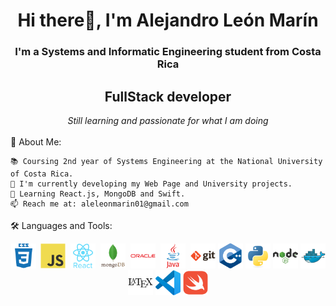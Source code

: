 <div id="header" align="center">
    <h1>Hi there👋, I'm Alejandro León Marín </h1>
    <h3>I'm a Systems and Informatic Engineering student from Costa Rica<h3>
    <h2>FullStack developer</h2>
</div>
<div align="center">
    <i>Still learning and passionate for what I am doing </i>
</div>
<br/>
🌟 About Me:

    📚 Coursing 2nd year of Systems Engineering at the National University of Costa Rica.
    🔭 I'm currently developing my Web Page and University projects.
    🌱 Learning React.js, MongoDB and Swift.
    📫 Reach me at: aleleonmarin01@gmail.com 

🛠️ Languages and Tools:
<p align="center">
        <img src="https://github.com/devicons/devicon/blob/master/icons/css3/css3-plain-wordmark.svg"  title="CSS3" alt="CSS" width="40" height="40"/>&nbsp;
        <img src="https://github.com/devicons/devicon/blob/master/icons/javascript/javascript-original.svg" title="JavaScript" alt="JavaScript" width="40" height="40"/>&nbsp;
        <img src="https://github.com/devicons/devicon/blob/master/icons/react/react-original-wordmark.svg" title="React" alt="React" width="40" height="40"/>&nbsp;
        <img src="https://github.com/devicons/devicon/blob/master/icons/mongodb/mongodb-original-wordmark.svg" title="Bootstrap" alt="Bootstrap" width="40" height="40"/>&nbsp;
        <img src="https://github.com/devicons/devicon/blob/master/icons/oracle/oracle-original.svg" title="DataBase" alt="DataBase" width="40" height="40"/>&nbsp;
        <img src="https://github.com/devicons/devicon/blob/master/icons/java/java-original-wordmark.svg" title="Java"  alt="Java" width="40" height="40"/>&nbsp;
        <img src="https://github.com/devicons/devicon/blob/master/icons/git/git-original-wordmark.svg" title="Git" **alt="Git" width="40" height="40"/>
        <img src="https://github.com/devicons/devicon/blob/master/icons/cplusplus/cplusplus-original.svg" title="C++" **alt="C++" width="40" height="40"/>
        <img src="https://github.com/devicons/devicon/blob/master/icons/python/python-original.svg" title="Python" **alt="Python" width="40" height="40"/>
        <img src="https://github.com/devicons/devicon/blob/master/icons/nodejs/nodejs-original-wordmark.svg" title="Node.JS" **alt="Node.JS" width="40" height="40"/>
        <img src="https://github.com/devicons/devicon/blob/master/icons/docker/docker-original.svg" title="Docker" **alt="Docker" width="40" height="40"/>
        <img src="https://github.com/devicons/devicon/blob/master/icons/latex/latex-original.svg" title="LaTex" **alt="LaTex" width="40" height="40"/>
        <img src="https://github.com/devicons/devicon/blob/master/icons/vscode/vscode-original.svg" title="Vscode" **alt="Vscode" width="40" height="40"/>
        <img src="https://github.com/devicons/devicon/blob/master/icons/swift/swift-original.svg" title="Vscode" **alt="Vscode" width="40" height="40"/>
</p>
